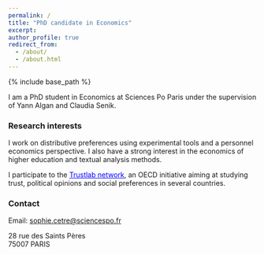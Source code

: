 ```yaml
---
permalink: /
title: "PhD candidate in Economics" 
excerpt: 
author_profile: true
redirect_from: 
  - /about/
  - /about.html
---
```


{% include base_path %}

I am a PhD student in Economics at Sciences Po Paris under the supervision of Yann Algan and Claudia Senik. 

### Research interests
I work on distributive preferences using experimental tools and a personnel economics perspective. I also have a strong interest in the economics of higher education and textual analysis methods.

I participate to the <a href='https://www.oecd.org/sdd/trustlab.htm' style="color:blue">Trustlab network</a>, an OECD initiative aiming at studying trust, political opinions and social preferences in several countries.

### Contact
Email: sophie.cetre@sciencespo.fr

28 rue des Saints Pères   
75007 PARIS


